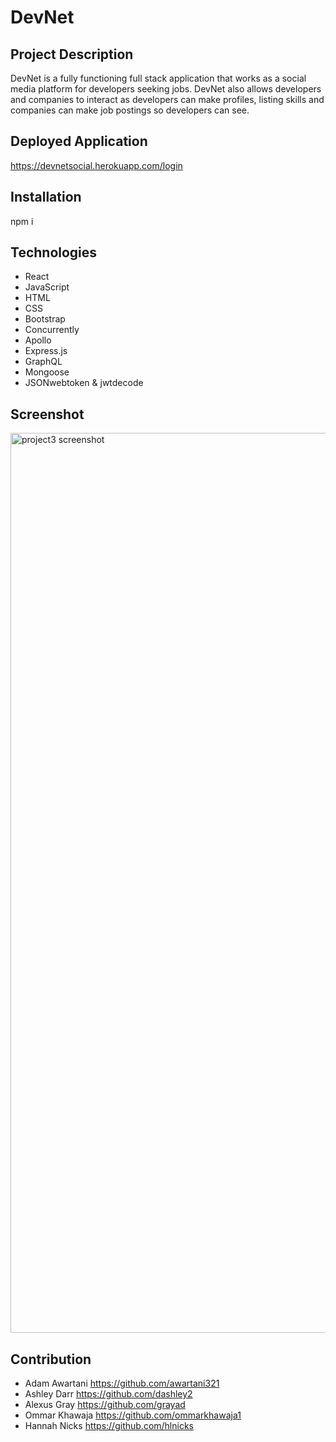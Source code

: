 # DevNet

## Project Description

DevNet is a fully functioning full stack application that works as a social media platform for developers seeking jobs. DevNet also allows developers and companies to interact as developers can make profiles, listing skills and companies can make job postings so developers can see.

## Deployed Application
https://devnetsocial.herokuapp.com/login

## Installation

npm i

## Technologies

- React
- JavaScript
- HTML
- CSS
- Bootstrap
- Concurrently
- Apollo
- Express.js
- GraphQL
- Mongoose
- JSONwebtoken & jwtdecode

## Screenshot

<img width="1440" alt="project3 screenshot" src="https://user-images.githubusercontent.com/103685355/191875352-61e5ec87-8bd2-4fea-b5de-63c43987dca6.png">

## Contribution

- Adam Awartani https://github.com/awartani321
- Ashley Darr https://github.com/dashley2
- Alexus Gray https://github.com/grayad
- Ommar Khawaja https://github.com/ommarkhawaja1
- Hannah Nicks https://github.com/hlnicks
